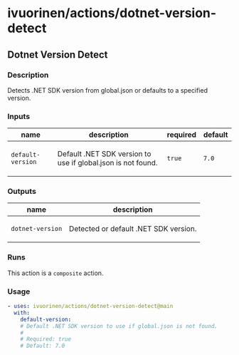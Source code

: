 # ivuorinen/actions/dotnet-version-detect

## Dotnet Version Detect

### Description

Detects .NET SDK version from global.json or defaults to a specified version.

### Inputs

| name              | description                                                         | required | default |
|-------------------|---------------------------------------------------------------------|----------|---------|
| `default-version` | <p>Default .NET SDK version to use if global.json is not found.</p> | `true`   | `7.0`   |

### Outputs

| name             | description                                  |
|------------------|----------------------------------------------|
| `dotnet-version` | <p>Detected or default .NET SDK version.</p> |

### Runs

This action is a `composite` action.

### Usage

```yaml
- uses: ivuorinen/actions/dotnet-version-detect@main
  with:
    default-version:
    # Default .NET SDK version to use if global.json is not found.
    #
    # Required: true
    # Default: 7.0
```
